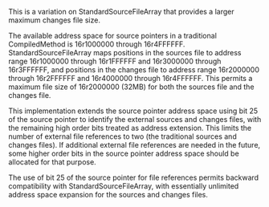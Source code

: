 This is a variation on StandardSourceFileArray that provides a larger maximum changes file size.

The available address space for source pointers in a traditional CompiledMethod is 16r1000000 through 16r4FFFFFF. StandardSourceFileArray maps positions in the sources file to address range 16r1000000 through 16r1FFFFFF and 16r3000000 through 16r3FFFFFF, and positions in the changes file to address range 16r2000000 through 16r2FFFFFF and 16r4000000 through 16r4FFFFFF. This permits a maximum file size of 16r2000000 (32MB) for both the sources file and the changes file. 

This implementation extends the source pointer address space using bit 25 of the source pointer to identify the external sources and changes files, with the remaining high order bits treated as address extension. This limits the number of external file references to two (the traditional sources and changes files). If additional external file references are needed in the future, some higher order bits in the source pointer address space should be allocated for that purpose.

The use of bit 25 of the source pointer for file references permits backward compatibility with StandardSourceFileArray, with essentially unlimited address space expansion for the sources and changes files.
